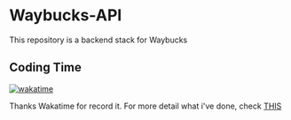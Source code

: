 # Waybucks-API

This repository is a backend stack for Waybucks

## Coding Time

[![wakatime](https://wakatime.com/badge/user/dd5fdb35-ce3f-4c2f-8804-202adc0c70d2/project/7777f12d-81a5-4922-8e6c-558ba1b0becc.svg)](https://wakatime.com/badge/user/dd5fdb35-ce3f-4c2f-8804-202adc0c70d2/project/7777f12d-81a5-4922-8e6c-558ba1b0becc)

Thanks Wakatime for record it. For more detail what i've done, check [THIS](https://wakatime.com/@AkaruiAikara/projects/qmsvzjjatd?start=2022-02-07&end=2022-02-13)
